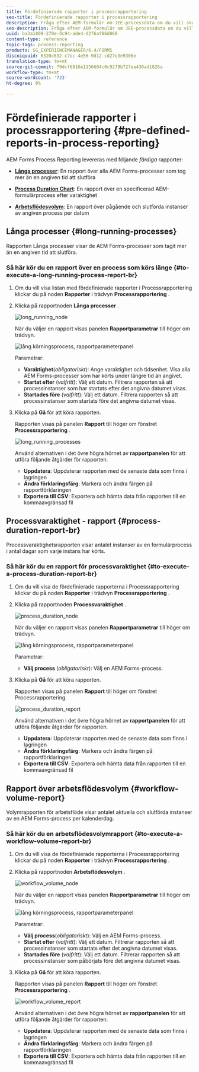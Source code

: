 ```yaml
---
title: Fördefinierade rapporter i processrapportering
seo-title: Fördefinierade rapporter i processrapportering
description: Fråga efter AEM-formulär om JEE-processdata om du vill skapa rapporter om långvariga processer, processens varaktighet och arbetsflödesvolym
seo-description: Fråga efter AEM-formulär om JEE-processdata om du vill skapa rapporter om långvariga processer, processens varaktighet och arbetsflödesvolym
uuid: ba3a1809-270e-4c94-ade4-d2f6af86d860
content-type: reference
topic-tags: process-reporting
products: SG_EXPERIENCEMANAGER/6.4/FORMS
discoiquuid: 6320c632-c7ec-4e56-9d12-cd27e3e9306e
translation-type: tm+mt
source-git-commit: 79dcf6816e1156604c0c9279b727ea436ad1826a
workflow-type: tm+mt
source-wordcount: '723'
ht-degree: 0%

---
```



# Fördefinierade rapporter i processrapportering {#pre-defined-reports-in-process-reporting}

AEM Forms Process Reporting levereras med följande *färdiga* rapporter:

* **[Långa processer](/help/forms/using/process-reporting/pre-defined-reports-in-process-reporting.md#p-long-running-processes-p)**: En rapport över alla AEM Forms-processer som tog mer än en angiven tid att slutföra

* **[Process Duration Chart](/help/forms/using/process-reporting/pre-defined-reports-in-process-reporting.md#p-process-duration-report-br-p)**: En rapport över en specificerad AEM-formulärprocess efter varaktighet

* **[Arbetsflödesvolym](/help/forms/using/process-reporting/pre-defined-reports-in-process-reporting.md#p-workflow-volume-report-p)**: En rapport över pågående och slutförda instanser av angiven process per datum

## Långa processer {#long-running-processes}

Rapporten Långa processer visar de AEM Forms-processer som tagit mer än en angiven tid att slutföra.

### Så här kör du en rapport över en process som körs länge {#to-execute-a-long-running-process-report-br}

1. Om du vill visa listan med fördefinierade rapporter i Processrapportering klickar du på noden **Rapporter** i trädvyn **Processrapportering** .
1. Klicka på rapportnoden **Långa processer** .

   ![long_running_node](assets/long_running_node.png)

   När du väljer en rapport visas panelen **Rapportparametrar** till höger om trädvyn.

   ![lång körningsprocess, rapportparameterpanel](assets/report_parameters_panel.png)

   Parametrar:

   * **Varaktighet**(*obligatoriskt*): Ange varaktighet och tidsenhet. Visa alla AEM Forms-processer som har körts under längre tid än angivet.
   * **Startat efter** (*valfritt*): Välj ett datum. Filtrera rapporten så att processinstanser som har startats efter det angivna datumet visas.
   * **Startades före** (*valfritt*): Välj ett datum. Filtrera rapporten så att processinstanser som startats före det angivna datumet visas.

1. Klicka på **Gå** för att köra rapporten.

   Rapporten visas på panelen **Rapport** till höger om fönstret **Processrapportering** .

   ![long_running_processes](assets/long_running_processes.png)

   Använd alternativen i det övre högra hörnet av **rapportpanelen** för att utföra följande åtgärder för rapporten.

   * **Uppdatera**: Uppdaterar rapporten med de senaste data som finns i lagringen
   * **Ändra förklaringsfärg**: Markera och ändra färgen på rapportförklaringen
   * **Exportera till CSV**: Exportera och hämta data från rapporten till en kommaavgränsad fil

## Processvaraktighet - rapport {#process-duration-report-br}

Processvaraktighetsrapporten visar antalet instanser av en formulärprocess i antal dagar som varje instans har körts.

### Så här kör du en rapport för processvaraktighet {#to-execute-a-process-duration-report-br}

1. Om du vill visa de fördefinierade rapporterna i Processrapportering klickar du på noden **Rapporter** i trädvyn **Processrapportering** .
1. Klicka på rapportnoden **Processvaraktighet** .

   ![process_duration_node](assets/process_duration_node.png)

   När du väljer en rapport visas panelen **Rapportparametrar** till höger om trädvyn.

   ![lång körningsprocess, rapportparameterpanel](assets/process_duration_params.png)

   Parametrar:

   * **Välj process** (*obligatoriskt*): Välj en AEM Forms-process.

1. Klicka på **Gå** för att köra rapporten.

   Rapporten visas på panelen **Rapport** till höger om fönstret Processrapportering.

   ![process_duration_report](assets/process_duration_report.png)

   Använd alternativen i det övre högra hörnet av **rapportpanelen** för att utföra följande åtgärder för rapporten.

   * **Uppdatera**: Uppdaterar rapporten med de senaste data som finns i lagringen
   * **Ändra förklaringsfärg**: Markera och ändra färgen på rapportförklaringen
   * **Exportera till CSV**: Exportera och hämta data från rapporten till en kommaavgränsad fil

## Rapport över arbetsflödesvolym {#workflow-volume-report}

Volymrapporten för arbetsflöde visar antalet aktuella och slutförda instanser av en AEM Forms-process per kalenderdag.

### Så här kör du en arbetsflödesvolymrapport {#to-execute-a-workflow-volume-report-br}

1. Om du vill visa de fördefinierade rapporterna i Processrapportering klickar du på noden **Rapporter** i trädvyn **Processrapportering** .
1. Klicka på rapportnoden **Arbetsflödesvolym** .

   ![workflow_volume_node](assets/workflow_volume_node.png)

   När du väljer en rapport visas panelen **Rapportparametrar** till höger om trädvyn.

   ![lång körningsprocess, rapportparameterpanel](assets/workflow_volume_params.png)

   Parametrar:

   * **Välj process**(*obligatoriskt*): Välj en AEM Forms-process.
   * **Startat efter** (*valfritt*): Välj ett datum. Filtrerar rapporten så att processinstanser som startats efter det angivna datumet visas.
   * **Startades före** (*valfritt*): Välj ett datum. Filtrerar rapporten så att processinstanser som påbörjats före det angivna datumet visas.

1. Klicka på **Gå** för att köra rapporten.

   Rapporten visas på panelen **Rapport** till höger om fönstret **Processrapportering** .

   ![workflow_volume_report](assets/workflow_volume_report.png)

   Använd alternativen i det övre högra hörnet av **rapportpanelen** för att utföra följande åtgärder för rapporten.

   * **Uppdatera**: Uppdaterar rapporten med de senaste data som finns i lagringen
   * **Ändra förklaringsfärg**: Markera och ändra färgen på rapportförklaringen
   * **Exportera till CSV**: Exportera och hämta data från rapporten till en kommaavgränsad fil

